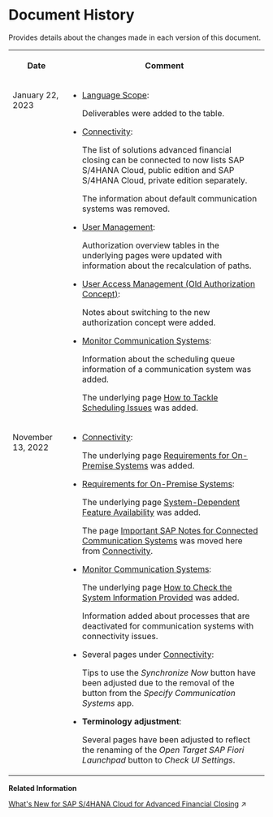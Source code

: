 <!-- loio5e2c27a01c0f45f394a81b3f97eaf66d -->

# Document History

Provides details about the changes made in each version of this document.


<table>
<tr>
<th valign="top">

Date



</th>
<th valign="top">

Comment



</th>
</tr>
<tr>
<td valign="top">

January 22, 2023



</td>
<td valign="top">

-   [Language Scope](../Overview/language-scope-4f635b9.md):

    Deliverables were added to the table.

-   [Connectivity](../Connectivity/connectivity-200deae.md):

    The list of solutions advanced financial closing can be connected to now lists SAP S/4HANA Cloud, public edition and SAP S/4HANA Cloud, private edition separately.

    The information about default communication systems was removed.

-   [User Management](../User-Management/user-management-ae7fa30.md):

    Authorization overview tables in the underlying pages were updated with information about the recalculation of paths.

-   [User Access Management \(Old Authorization Concept\)](../User-Management/user-access-management-old-authorization-concept-6fa5e4e.md):

    Notes about switching to the new authorization concept were added.

-   [Monitor Communication Systems](../Connectivity/monitor-communication-systems-a215069.md):

    Information about the scheduling queue information of a communication system was added.

    The underlying page [How to Tackle Scheduling Issues](../Connectivity/how-to-tackle-scheduling-issues-3f7687a.md) was added.




</td>
</tr>
<tr>
<td valign="top">

November 13, 2022



</td>
<td valign="top">

-   [Connectivity](../Connectivity/connectivity-200deae.md):

    The underlying page [Requirements for On-Premise Systems](../Connectivity/requirements-for-on-premise-systems-12f664f.md) was added.

-   [Requirements for On-Premise Systems](../Connectivity/requirements-for-on-premise-systems-12f664f.md):

    The underlying page [System-Dependent Feature Availability](../Connectivity/system-dependent-feature-availability-0465d8f.md) was added.

    The page [Important SAP Notes for Connected Communication Systems](../Connectivity/important-sap-notes-for-connected-communication-systems-02686a2.md) was moved here from [Connectivity](../Connectivity/connectivity-200deae.md).

-   [Monitor Communication Systems](../Connectivity/monitor-communication-systems-a215069.md):

    The underlying page [How to Check the System Information Provided](../Connectivity/how-to-check-the-system-information-provided-1f3c6dd.md) was added.

    Information added about processes that are deactivated for communication systems with connectivity issues.

-   Several pages under [Connectivity](../Connectivity/connectivity-200deae.md):

    Tips to use the *Synchronize Now* button have been adjusted due to the removal of the button from the *Specify Communication Systems* app.

-   **Terminology adjustment**:

    Several pages have been adjusted to reflect the renaming of the *Open Target SAP Fiori Launchpad* button to *Check UI Settings*.




</td>
</tr>
</table>

**Related Information**  


[What&apos;s New for SAP S/4HANA Cloud for Advanced Financial Closing](https://help.sap.com/viewer/4cfbc69dfae645ff83d29380ec35750c/SHIP/en-US/54a5ce2b9dd84cf08b9e29760136e6d5.html "Overview of new and changed features of SAP S/4HANA Cloud for Advanced Financial Closing.") :arrow_upper_right:

